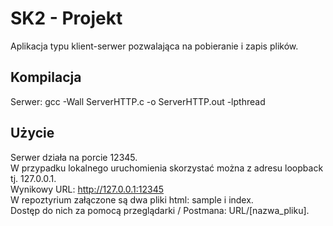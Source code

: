 # SK2 - Projekt
Aplikacja typu klient-serwer pozwalająca na pobieranie i zapis plików.

## Kompilacja 
Serwer: 
gcc -Wall ServerHTTP.c -o ServerHTTP.out -lpthread  

## Użycie
Serwer działa na porcie 12345.<br/>
W przypadku lokalnego uruchomienia skorzystać można z adresu loopback tj. 127.0.0.1.<br/>
Wynikowy URL: http://127.0.0.1:12345<br/>
W repoztyrium załączone są dwa pliki html: sample i index.<br/>
Dostęp do nich za pomocą przeglądarki / Postmana: URL/[nazwa_pliku].<br/>


